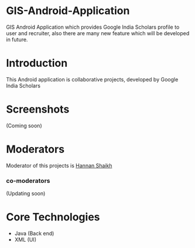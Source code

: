 # GIS-Android-Application
GIS Android Application which provides Google India Scholars profile to user and recruiter, also there are many new feature which will be developed in future.

# Introduction
This Android application is collaborative projects, developed by Google India Scholars
# Screenshots
(Coming soon)

# Moderators
Moderator of this projects is [Hannan Shaikh](https://github.com/iamhshaikh)

### co-moderators
(Updating soon)

# Core Technologies
* Java (Back end)
* XML (UI)



